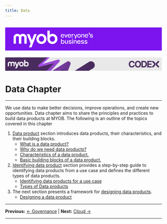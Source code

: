 ```yaml
---
title: Data
---
```


![MYOB Banner](../../assets/images/myob-banner.png)
---


<!-- confluence-page-id: 9293661683 -->
![](../assets/BANNER.png)

# Data Chapter

---

We use data to make better decisions, improve operations, and create new opportunities. Data chapter aims to share the principles and practices to build data products at MYOB. The following is an outline of the topics covered in this chapter

1. [Data product](./data-product.md#what-is-a-data-product) section introduces data products, their characteristics, and their building blocks.
     * [What is a data product?](./data-product.md#what-is-a-data-product)
     * [Why do we need data products?](./data-product.md#why-do-we-need-data-products)
     * [Characteristics of a data product.](./data-product.md#data-product-characteristics)
     * [Basic building blocks of a data product.](./data-product.md#data-product-basic-building-blocks)
2. [Identifying data product](./identifying-data-products.md) section provides a step-by-step guide to identifying data products from a use case and defines the different types of data products.
     * [Identifying data products for a use case](./identifying-data-products.md)
     * [Types of Data products](./identifying-data-products.md#types-of-data-products)
3. The next section presents a framework for [designing data products](./designing-data-product.md).
     * [Designing a data product](./designing-data-product.md)

---

**Previous:** [← Governance](../governance/README.md) | **Next:** [Cloud →](../cloud/README.md)

---

